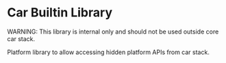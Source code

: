 # Car Builtin Library

WARNING: This library is internal only and should not be used outside core car stack.

Platform library to allow accessing hidden platform APIs from car stack.


